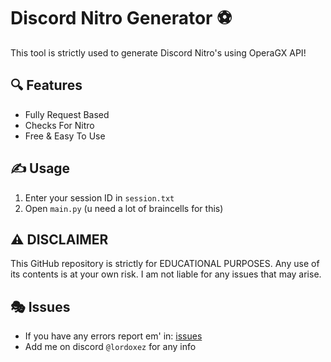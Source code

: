 # Discord Nitro Generator ⚽
This tool is strictly used to generate Discord Nitro's using OperaGX API!

## 🔍 Features
- Fully Request Based
- Checks For Nitro
- Free & Easy To Use

## ✍️ Usage
1. Enter your session ID in `session.txt`
2. Open `main.py` (u need a lot of braincells for this)

## ⚠️ DISCLAIMER
This GitHub repository is strictly for EDUCATIONAL PURPOSES. Any use of its contents is at your own risk. I am not liable for any issues that may arise. 

## 🎭 Issues

- If you have any errors report em' in: [issues](https://github.com/Lordoxez/opera-gx-nitro/issues/new)
- Add me on discord `@lordoxez` for any info
